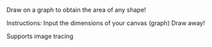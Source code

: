 Draw on a graph to obtain the area of any shape!

Instructions:
Input the dimensions of your canvas (graph)
Draw away!

Supports image tracing
